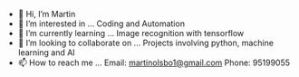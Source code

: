 - 👋 Hi, I’m Martin
- 👀 I’m interested in ... Coding and Automation
- 🌱 I’m currently learning ... Image recognition with tensorflow
- 💞️ I’m looking to collaborate on ... Projects involving python, machine learning and AI
- 📫 How to reach me ... Email: martinolsbo1@gmail.com Phone: 95199055

